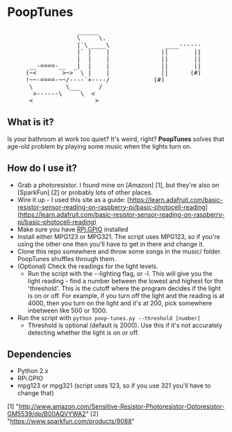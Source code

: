 PoopTunes
=========

<pre>
                   ______
                   \     \.
                   |`\_____\               ____------
                   |` |    |              ||       ||
                   |  |    |              ||       ||
      __-====-__  _|  |    |              ||       ||
     (~<       >~>  \ |    |              ||      (#)
     !~~-====-~~/----`+----/            (#)
      \         \___     /
       >------\     \  <
      <_________________>
</pre>

What is it?
-----------
Is your bathroom at work too quiet? It's weird, right? **PoopTunes** solves that age-old problem by playing some music when the lights turn on.

How do I use it?
----------------
* Grab a photoresistor. I found mine on [Amazon] [1], but they're also on [SparkFun] [2] or probably lots of other places.
* Wire it up - I used this site as a guide: [https://learn.adafruit.com/basic-resistor-sensor-reading-on-raspberry-pi/basic-photocell-reading](https://learn.adafruit.com/basic-resistor-sensor-reading-on-raspberry-pi/basic-photocell-reading)
* Make sure you have [RPi.GPIO](https://pypi.python.org/pypi/RPi.GPIO) installed
* Install either MPG123 or MPG321. The script uses MPG123, so if you're using the other one then you'll have to get in there and change it.
* Clone this repo somewhere and throw some songs in the music/ folder. PoopTunes shuffles through them.
* (Optional) Check the readings for the light levels.
  * Run the script with the --lighting flag, or -l. This will give you the light reading - find a number between the lowest and highest for the 'threshold'. This is the cutoff where the program decides if the light is on or off. For example, if you turn off the light and the reading is at 4000, then you turn on the light and it's at 200, pick somewhere inbetween like 500 or 1000.
* Run the script with `python poop-tunes.py --threshold [number]`
  * Threshold is optional (default is 2000). Use this if it's not accurately detecting whether the light is on or off.

Dependencies
------------
* Python 2.x
* RPi.GPIO
* mpg123 or mpg321 (script uses 123, so if you use 321 you'll have to change that)


[1] "http://www.amazon.com/Sensitive-Resistor-Photoresistor-Optoresistor-GM5539/dp/B00AQVYWA2"
[2] "https://www.sparkfun.com/products/9088"
